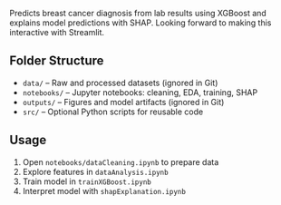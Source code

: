 Predicts breast cancer diagnosis from lab results using XGBoost and explains model predictions with SHAP. Looking forward to making this interactive with Streamlit.

## Folder Structure

- `data/` – Raw and processed datasets (ignored in Git)
- `notebooks/` – Jupyter notebooks: cleaning, EDA, training, SHAP
- `outputs/` – Figures and model artifacts (ignored in Git)
- `src/` – Optional Python scripts for reusable code

## Usage

1. Open `notebooks/dataCleaning.ipynb` to prepare data
2. Explore features in `dataAnalysis.ipynb`
3. Train model in `trainXGBoost.ipynb`
4. Interpret model with `shapExplanation.ipynb`


